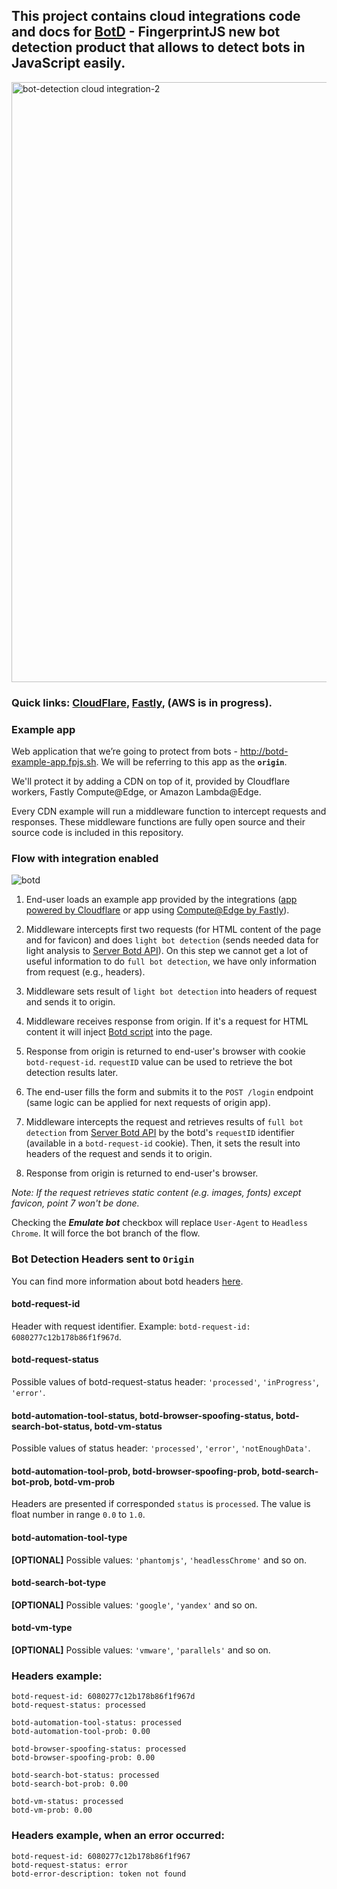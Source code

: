 ## This project contains cloud integrations code and docs for [BotD](https://github.com/fingerprintjs/botd) - FingerprintJS new bot detection product that allows to detect bots in JavaScript easily.
<img width="960" alt="bot-detection cloud integration-2" src="https://user-images.githubusercontent.com/27387/122214619-f97ab080-ceb2-11eb-8cca-59cdcab33e8b.png">

### Quick links: [CloudFlare](https://github.com/fingerprintjs/botd-integrations/blob/main/cloudflare/README.md), [Fastly](https://github.com/fingerprintjs/botd-integrations/blob/main/fastly/wasm/README.md), (AWS is in progress).

### Example app
Web application that we’re going to protect from bots - http://botd-example-app.fpjs.sh. We will be referring to this app as the **`origin`**.

We'll protect it by adding a CDN on top of it, provided by Cloudflare workers, Fastly Compute@Edge, or Amazon Lambda@Edge.

Every CDN example will run a middleware function to intercept requests and responses. These middleware functions are fully open source and their source code is included in this repository.

### Flow with integration enabled
![botd](https://user-images.githubusercontent.com/10922372/126072756-aa246534-2f1c-41d0-b10c-8dc8ea057025.png)

1. End-user loads an example app provided by the integrations ([app powered by Cloudflare](https://botd.fingerprintjs.workers.dev/) or app using [Compute@Edge by Fastly](https://botd-fingerprintjs.edgecompute.app/)).

2. Middleware intercepts first two requests
   (for HTML content of the page and for favicon) and does `light bot detection`
   (sends needed data for light analysis to [Server Botd API](https://github.com/fingerprintjs/botd/blob/main/docs/server_api.md)).
   On this step we cannot get a lot of useful information to do
   `full bot detection`, we have only information from request (e.g., headers).

3. Middleware sets result of `light bot detection` into headers of request and sends it to origin.

4. Middleware receives response from origin. If it's a request for HTML content it will inject
   [Botd script](https://github.com/fingerprintjs/botd) into the page.

5. Response from origin is returned to end-user's browser with cookie `botd-request-id`. `requestID` value can be used to retrieve the bot detection results later.

6. The end-user fills the form and submits it to the `POST /login` endpoint
   (same logic can be applied for next requests of origin app).

7. Middleware intercepts the request and retrieves results of `full bot detection` from [Server Botd API](https://github.com/fingerprintjs/botd/blob/main/docs/server_api.md)
   by the botd's `requestID` identifier (available in a `botd-request-id` cookie). Then, it sets the result into headers of the request and
   sends it to origin.

8. Response from origin is returned to end-user's browser.

*Note: If the request retrieves static content (e.g. images, fonts) except favicon, point 7 won't be done.*

Checking the ***Emulate bot*** checkbox will replace `User-Agent` to `Headless Chrome`.
It will force the bot branch of the flow.

### Bot Detection Headers sent to `Origin`

You can find more information about botd headers [here](https://github.com/fingerprintjs/botd/blob/main/docs/server_api.md).

#### botd-request-id
Header with request identifier. Example:
`botd-request-id: 6080277c12b178b86f1f967d`.
#### botd-request-status
Possible values of botd-request-status header: `'processed'`, `'inProgress'`, `'error'`.
#### botd-automation-tool-status, botd-browser-spoofing-status, botd-search-bot-status, botd-vm-status
Possible values of status header: `'processed'`, `'error'`, `'notEnoughData'`.
#### botd-automation-tool-prob, botd-browser-spoofing-prob, botd-search-bot-prob, botd-vm-prob
Headers are presented if corresponded `status` is `processed`. The value is float number in range `0.0` to `1.0`.
#### botd-automation-tool-type
**[OPTIONAL]** Possible values: `'phantomjs'`, `'headlessChrome'` and so on.
#### botd-search-bot-type
**[OPTIONAL]** Possible values: `'google'`, `'yandex'` and so on.
#### botd-vm-type
**[OPTIONAL]** Possible values: `'vmware'`, `'parallels'` and so on.
### Headers example:
```
botd-request-id: 6080277c12b178b86f1f967d
botd-request-status: processed

botd-automation-tool-status: processed
botd-automation-tool-prob: 0.00

botd-browser-spoofing-status: processed
botd-browser-spoofing-prob: 0.00

botd-search-bot-status: processed
botd-search-bot-prob: 0.00

botd-vm-status: processed
botd-vm-prob: 0.00
```
### Headers example, when an error occurred:
```
botd-request-id: 6080277c12b178b86f1f967
botd-request-status: error
botd-error-description: token not found
```
